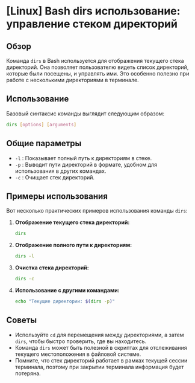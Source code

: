 # [Linux] Bash dirs использование: управление стеком директорий

## Обзор
Команда `dirs` в Bash используется для отображения текущего стека директорий. Она позволяет пользователю видеть список директорий, которые были посещены, и управлять ими. Это особенно полезно при работе с несколькими директориями в терминале.

## Использование
Базовый синтаксис команды выглядит следующим образом:

```bash
dirs [options] [arguments]
```

## Общие параметры
- `-l` : Показывает полный путь к директориям в стеке.
- `-p` : Выводит пути директорий в формате, удобном для использования в других командах.
- `-c` : Очищает стек директорий.

## Примеры использования
Вот несколько практических примеров использования команды `dirs`:

1. **Отображение текущего стека директорий:**
   ```bash
   dirs
   ```

2. **Отображение полного пути к директориям:**
   ```bash
   dirs -l
   ```

3. **Очистка стека директорий:**
   ```bash
   dirs -c
   ```

4. **Использование с другими командами:**
   ```bash
   echo "Текущие директории: $(dirs -p)"
   ```

## Советы
- Используйте `cd` для перемещения между директориями, а затем `dirs`, чтобы быстро проверить, где вы находитесь.
- Команда `dirs` может быть полезной в скриптах для отслеживания текущего местоположения в файловой системе.
- Помните, что стек директорий работает в рамках текущей сессии терминала, поэтому при закрытии терминала информация будет потеряна.